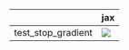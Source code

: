 |                    | jax                                                                                                                                                                                    |
|:-------------------|:---------------------------------------------------------------------------------------------------------------------------------------------------------------------------------------|
| test_stop_gradient | <a href="https://github.com/unifyai/ivy/actions/runs/3733755649/jobs/6334975123" rel="noopener noreferrer" target="_blank"><img src=https://img.shields.io/badge/-success-success></a> |